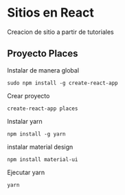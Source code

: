 # Sitios en React

Creacion de sitio a partir de tutoriales


## Proyecto Places

Instalar de manera global 
```
sudo npm install -g create-react-app
```

Crear proyecto 
```
create-react-app places
```

Instalar yarn
```	
npm install -g yarn
```

instalar material design 
```
npm install material-ui
```

Ejecutar yarn
```
yarn
```
